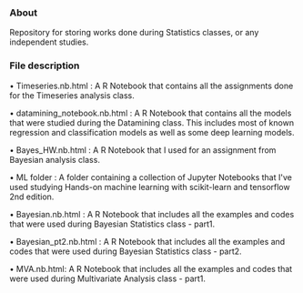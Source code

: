### About

Repository for storing works done during Statistics classes, or any independent studies.   

### File description

• Timeseries.nb.html :  A R Notebook that contains all the assignments done for the Timeseries analysis class.

• datamining_notebook.nb.html :  A R Notebook that contains all the models that were studied during the Datamining class. This includes most of known regression and classification models as well as some deep learning models. 

• Bayes_HW.nb.html :  A R Notebook that I used for an assignment from Bayesian analysis class.

• ML folder :  A folder containing a collection of Jupyter Notebooks that I've used studying Hands-on machine learning with scikit-learn and tensorflow 2nd edition.  

• Bayesian.nb.html :  A R Notebook that includes all the examples and codes that were used during Bayesian Statistics class - part1.

• Bayesian_pt2.nb.html :  A R Notebook that includes all the examples and codes that were used during Bayesian Statistics class - part2.

• MVA.nb.html:  A R Notebook that includes all the examples and codes that were used during Multivariate Analysis class - part1.

